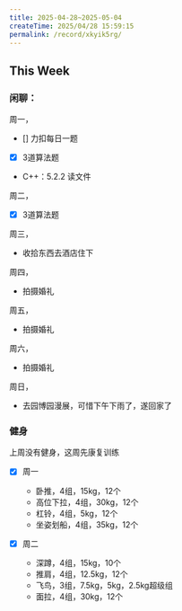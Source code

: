 ```yaml
---
title: 2025-04-28~2025-05-04
createTime: 2025/04/28 15:59:15
permalink: /record/xkyik5rg/
---
```


## This Week

### 闲聊：
周一，
- [] 力扣每日一题
- [x] 3道算法题
- C++：5.2.2 读文件


周二，
- [x] 3道算法题

周三，
- 收拾东西去酒店住下

周四，
- 拍摄婚礼

周五，
- 拍摄婚礼

周六，
- 拍摄婚礼

周日，
- 去园博园漫展，可惜下午下雨了，遂回家了


### 健身

上周没有健身，这周先康复训练

- [x] 周一
  - 卧推，4组，15kg，12个
  - 高位下拉，4组，30kg，12个
  - 杠铃，4组，5kg，12个
  - 坐姿划船，4组，35kg，12个

- [x] 周二
  - 深蹲，4组，15kg，10个
  - 推肩，4组，12.5kg，12个
  - 飞鸟，3组，7.5kg，5kg，2.5kg超级组
  - 面拉，4组，30kg，12个